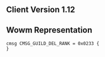 ## Client Version 1.12

## Wowm Representation
```rust,ignore
cmsg CMSG_GUILD_DEL_RANK = 0x0233 {
}

```
